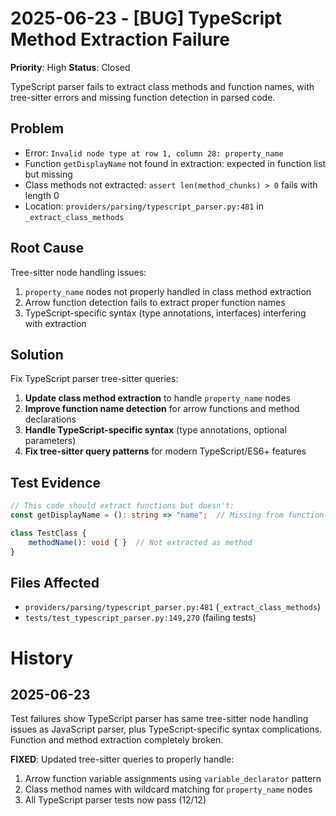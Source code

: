 # 2025-06-23 - [BUG] TypeScript Method Extraction Failure
**Priority**: High
**Status**: Closed

TypeScript parser fails to extract class methods and function names, with tree-sitter errors and missing function detection in parsed code.

## Problem
- Error: `Invalid node type at row 1, column 28: property_name`
- Function `getDisplayName` not found in extraction: expected in function list but missing
- Class methods not extracted: `assert len(method_chunks) > 0` fails with length 0
- Location: `providers/parsing/typescript_parser.py:481` in `_extract_class_methods`

## Root Cause
Tree-sitter node handling issues:
1. `property_name` nodes not properly handled in class method extraction
2. Arrow function detection fails to extract proper function names
3. TypeScript-specific syntax (type annotations, interfaces) interfering with extraction

## Solution
Fix TypeScript parser tree-sitter queries:

1. **Update class method extraction** to handle `property_name` nodes
2. **Improve function name detection** for arrow functions and method declarations
3. **Handle TypeScript-specific syntax** (type annotations, optional parameters)
4. **Fix tree-sitter query patterns** for modern TypeScript/ES6+ features

## Test Evidence
```typescript
// This code should extract functions but doesn't:
const getDisplayName = (): string => "name";  // Missing from function list

class TestClass {
    methodName(): void { }  // Not extracted as method
}
```

## Files Affected
- `providers/parsing/typescript_parser.py:481` (`_extract_class_methods`)
- `tests/test_typescript_parser.py:149,270` (failing tests)

# History

## 2025-06-23
Test failures show TypeScript parser has same tree-sitter node handling issues as JavaScript parser, plus TypeScript-specific syntax complications. Function and method extraction completely broken.

**FIXED**: Updated tree-sitter queries to properly handle:
1. Arrow function variable assignments using `variable_declarator` pattern
2. Class method names with wildcard matching for `property_name` nodes
3. All TypeScript parser tests now pass (12/12)